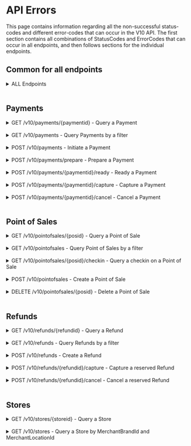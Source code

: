 # <a name="endpoint_errors"></a> API Errors
This page contains information regarding all the non-successful status-codes and different error-codes that can occur in the V10 API. The first section contains all combinations of StatusCodes and ErrorCodes that can occur in all endpoints, and then follows sections for the individual endpoints.

## Common for all endpoints
<details>
  <summary>ALL Endpoints</summary><br>

| StatusCode | ErrorCodes  | Description |
|------------|-------------|-------------|
| 400 | 1099 <br /> 1151 <br> 1152 <br> 1153 <br> 1155 <br> 1156 <br> 1157 <br> 1159 <br> 1160 <br> 1161 <br> 1182 | Unknown BadRequest error <br> Missing ``x-mobilepay-merchant-vat-number`` header <br> Missing ``x-mobilepay-client-system-name`` header <br> Missing ``x-mobilepay-client-system-version`` header <br> Duplicated ``x-mobilepay-merchant-vat-number`` header <br> Duplicated ``x-mobilepay-client-system-name`` header <br> Duplicated ``x-mobilepay-client-system-version`` header <br> Invalid ``x-mobilepay-merchant-vat-number`` header <br> Invalid ``x-mobilepay-client-system-name`` header <br> Invalid ``x-mobilepay-client-system-version`` header <br> Invalid ``merchant_vat`` claim in access token |
| 401 | - | Unauthorized |
| 500 | 2000 - 2999 | Internal server error - Please attach error code when communicating with MobilePay for quicker support |

</details><br>

## Payments
<details>
  <summary>GET /v10/payments/{paymentid} - Query a Payment</summary><br>

| StatusCode | ErrorCodes  | Description |
|------------|-------------|-------------|
| 403 | 1401<br>1411 | Cannot query payments created by a different integrator<br>Cannot query payments created on behalf of a different merchant |
| 404 | - | Payment not found |

</details><br>

<details>
  <summary>GET /v10/payments - Query Payments by a filter</summary><br> 

| StatusCode | ErrorCodes  | Description |
|------------|-------------|-------------|
| 400 | 1109 | Payment filter not specific enough |

</details><br>

<details>
  <summary>POST /v10/payments - Initiate a Payment</summary><br>

| StatusCode | ErrorCodes  | Description |
|------------|-------------|-------------|
| 400 | 1102 <br> 1113 <br> 1117 <br> 1162 <br> 1163 <br> 1164 | Invalid ``Amount`` <br> Invalid ``OrderId`` <br> Invalid ``MerchantPaymentLabel`` <br> Invalid ``x-mobilepay-idempotency-key`` header <br> Duplicated ``x-mobilepay-idempotency-key`` header <br> Missing ``x-mobilepay-idempotency-key`` header |
| 403 | 1400 | Cannot initiate payments on a point of sale created by a different integrator |
| 409 | 1000 <br> 1204 <br> 1301 <br> 1306 <br> </p> | Point of Sale not found <br> The store for the given point of sale is not activated. Please activate the store before starting a payment <br> A payment is already active. Cancel it before starting a new one <br> ``x-mobilepay-idempotency-key`` header has to be unique per request unless the request is a retry of a previous request <br>  |

</details><br>

<details>
  <summary>POST /v10/payments/prepare - Prepare a Payment</summary><br>

| StatusCode | ErrorCodes  | Description |
|------------|-------------|-------------|
| 400 | 1113 <br> 1162 <br> 1163 <br> 1164 | Invalid ``OrderId`` <br> Invalid ``x-mobilepay-idempotency-key`` header <br> Duplicated ``x-mobilepay-idempotency-key`` header <br> Missing ``x-mobilepay-idempotency-key`` header |
| 403 | 1400 | Cannot prepare payments on a point of sale created by a different integrator |
| 409 | 1000 <br> 1204 <br> 1301 <br> 1306 <br> </p> | Point of sale not found <br> The store for the given point of sale is not activated. Please activate the store before starting a payment <br> A payment is already active. Cancel it before starting a new one <br> ``x-mobilepay-idempotency-key`` header has to be unique per request unless the request is a retry of a previous request |

</details><br>

<details>
  <summary>POST /v10/payments/{paymentid}/ready - Ready a Payment</summary><br> 

| StatusCode | ErrorCodes  | Description |
|------------|-------------|-------------|
| 400 | 1102 <br> 1117 | Invalid ``Amount`` <br> Invalid ``MerchantPaymentLabel`` |
| 403 | 1401<br>1406 | Cannot ready payments prepared by a different integrator<br>Cannot ready payments prepared on behalf of a different merchant |
| 404 | - | Payment not found |
| 409 | 1303 | Payment needs to be prepared before it can be marked as ready |

</details><br>

<details>
  <summary>POST /v10/payments/{paymentid}/capture - Capture a Payment</summary><br>

| StatusCode | ErrorCodes  | Description |
|------------|-------------|-------------|
| 400 | 1102 | Invalid ``Amount`` |
| 403 | 1401<br>1407 | Cannot capture payments created by a different integrator<br>Cannot capture payments created on behalf of a different merchant |
| 404 | - | Payment not found |
| 409 | 1304 <br> 1305 <br> 1307 <br> 1308 | Cannot capture payment when payment is not reserved <br> Capture ``Amount`` cannot exceed the reserved amount <br> Payment has already been captured with a different amount <br> Partial capture not possible on this payment |

</details><br>

<details>
  <summary>POST /v10/payments/{paymentid}/cancel - Cancel a Payment</summary><br>

| StatusCode | ErrorCodes  | Description |
|------------|-------------|-------------|
| 403 | 1401<br>1408 | Cannot cancel payments created by a different integrator<br>Cannot cancel payments created on behalf of a different merchant |
| 404 | - | Payment not found |
| 409 | 1300 | The payment cannot be cancelled in the current state |

</details><br>

## Point of Sales
<details>
  <summary>GET /v10/pointofsales/{posid} - Query a Point of Sale</summary><br>

| StatusCode | ErrorCodes  | Description |
|------------|-------------|-------------|
| 403 | 1400<br>1410 | Cannot query point of sales created by a different integrator<br>Cannot query point of sales created on behalf of a different merchant |
| 404 | - | Point of sale not found |

</details><br>

<details>
  <summary>GET /v10/pointofsales - Query Point of Sales by a filter</summary><br>

| StatusCode | ErrorCodes  | Description |
|------------|-------------|-------------|
| 400 | 1121 | Point of sale filter not specific enough |

</details><br>

<details>
  <summary>GET /v10/pointofsales/{posid}/checkin - Query a checkin on a Point of Sale</summary><br>

| StatusCode | ErrorCodes  | Description |
|------------|-------------|-------------|
| 403 | 1400 | Cannot query checkin on a point of sale created by a different integrator |
| 404 | - | Point of sale not found |

</details><br>

<details>
  <summary>POST /v10/pointofsales - Create a Point of Sale</summary><br>

| StatusCode | ErrorCodes  | Description |
|------------|-------------|-------------|
| 400 | 1100 <br> 1111 <br> 1112 <br> 1116 <br> 1118 <br> 1162 <br> 1163 <br> 1164 | Invalid ``BeaconId`` <br> Invalid ``MerchantPosId`` <br> Invalid ``PosName`` <br> Invalid ``CallbackAlias`` <br> Invalid ``CalibrationType`` <br> Invalid ``x-mobilepay-idempotency-key`` header <br> Duplicated ``x-mobilepay-idempotency-key`` header <br> Missing ``x-mobilepay-idempotency-key`` header |
| 403 | 1403 | Cannot create point of sale on store that does not belong to the merchant |
| 409 | 1002 <br> 1200 <br> 1202 <br> 1306 <br> </p> | Store not found <br> A point of sale with that ``MerchantPosId`` already exist <br> A point of sale with that ``BeaconId`` already exist <br> ``x-mobilepay-idempotency-key`` header has to be unique per request unless the request is a retry of a previous request |

</details><br>

<details>
  <summary>DELETE /v10/pointofsales/{posid} - Delete a Point of Sale</summary><br>

| StatusCode | ErrorCodes  | Description |
|------------|-------------|-------------|
| 403 | 1400<br>1409 | Cannot delete point of sales created by a different integrator<br>Cannot delete point of sales created on behalf of a different merchant |
| 404 | - | Point of sale not found |

</details><br>

## Refunds
<details>
  <summary>GET /v10/refunds/{refundid} - Query a Refund</summary><br>

| StatusCode | ErrorCodes  | Description |
|------------|-------------|-------------|
| 403 | 1402 | Cannot query refunds created by a different integrator |
| 404 | - | Refund not found |

</details><br>

<details>
  <summary>GET /v10/refunds - Query Refunds by a filter</summary><br>

| StatusCode | ErrorCodes  | Description |
|------------|-------------|-------------|
| 400 | 1110 | Refund filter not specific enough |

</details><br>

<details>
  <summary>POST /v10/refunds - Create a Refund</summary><br>

| StatusCode | ErrorCodes  | Description |
|------------|-------------|-------------|
| 400 | 1102 <br> 1114 <br> 1162 <br> 1163 <br> 1164 | Invalid ``Amount`` <br> Invalid ``RefundOrderId`` <br> Invalid ``x-mobilepay-idempotency-key`` header <br> Duplicated ``x-mobilepay-idempotency-key`` header <br> Missing ``x-mobilepay-idempotency-key`` header |
| 403 | 1401 | Cannot refund payments created by a different integrator |
| 409 | 1001 <br> 1306 <br> <br> 1354 <br> 1365 <br> 1366 <br> 1367 | Payment not found <br> ``x-mobilepay-idempotency-key`` header has to be unique per request unless the request is a retry of a previous request <br> Refund of payment not possible when payment is not captured <br> Refund ``CurrencyCode`` is different than payment ``CurrencyCode`` <br> Payment is too old <br> Refund ``Amount`` is too high |

</details><br>

<details>
  <summary>POST /v10/refunds/{refundid}/capture - Capture a reserved Refund</summary><br>

| StatusCode | ErrorCodes  | Description |
|------------|-------------|-------------|
| 403 | 1402 | Cannot capture refunds created by a different integrator |
| 404 | 1004 | Refund not found |
| 409 | 1351 | Cannot capture refund when refund is not reserved |

</details><br>

<details>
  <summary>POST /v10/refunds/{refundid}/cancel - Cancel a reserved Refund</summary><br>

| StatusCode | ErrorCodes  | Description |
|------------|-------------|-------------|
| 403 | 1402 | Cannot cancel refunds created by a different integrator |
| 404 | - | Refund not found |
| 409 | 1352 | The refund cannot be cancelled in the current state |

</details><br>

## Stores
<details>
  <summary>GET /v10/stores/{storeid} - Query a Store</summary><br>

| StatusCode | ErrorCodes  | Description |
|------------|-------------|-------------|
| 404 | - | Store not found |

</details><br>

<details>
  <summary>GET /v10/stores - Query a Store by MerchantBrandId and MerchantLocationId</summary><br>

| StatusCode | ErrorCodes  | Description |
|------------|-------------|-------------|
| 400 | 1122 <br> 1119 <br> 1120 | Store filter not specific enough <br> Invalid ``MerchantBrandId`` <br> Invalid ``MerchantLocationId`` |

</details>
